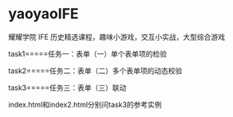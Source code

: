 # yaoyaoIFE
 耀耀学院 IFE 历史精选课程，趣味小游戏，交互小实战，大型综合游戏
 
task1=====任务一：表单（一）单个表单项的检验

task2=====任务二：表单（二）多个表单项的动态校验

task3=====任务三：表单（三）联动

index.html和index2.html分别问task3的参考实例
